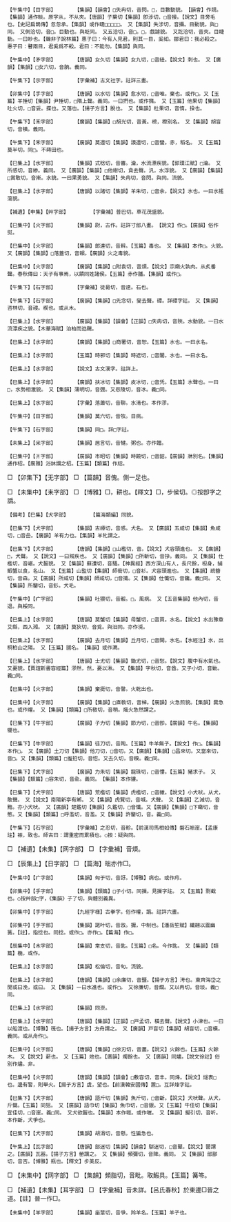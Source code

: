 <!-- { "loadSidebar": true } -->
	【午集中】【目字部】		【集韻】【韻會】□失冉切，音閃。□，目數動貌。　【韻會】作覢。【集韻】通作睒。原字从，不从夾。【唐韻】子葉切【集韻】卽涉切，□音接。【說文】目旁毛也。【史記扁鵲傳】忽忽承。【集韻】或作睫□□□□□。　又【集韻】失涉切，音攝。目動貌。與□同。　又側洽切，音□。目動也。與眨同。　又五洽切，音□。□，戲謔貌。　又訖洽切，音夾。目睫動。一曰眇也。【韓非子說林篇】惠子曰：今有人見君，則其一目，奚如。鄒君曰：我必殺之。惠子曰：瞽兩目，君奚爲不殺。君曰：不能勿。【集韻】與同。

	【午集中】【矛字部】		【唐韻】女久切【集韻】女九切，□音紐。【說文】刺也。　又【廣韻】【集韻】□女六切，音朒。義同。

	【午集下】【示字部】		【字彙補】古文社字。註詳三畫。

	【卯集中】【手字部】		【唐韻】以水切【集韻】愈水切，□音唯。棄也。或作□。又【玉篇】羊捶切【集韻】尹捶切，□隋上聲。義同。一曰捫也。或作撱。　又【玉篇】他果切【集韻】吐火切，□音妥。揲也。又落也。【揚子方言】脫也。　又【集韻】杜果切，音惰。挅也。

	【午集下】【禾字部】		【廣韻】【集韻】□胡光切，音黃。榜，穄別名。　又【集韻】胡盲切，音橫。義同。

	【午集下】【禾字部】		【廣韻】莫還切【集韻】謨還切，□音蠻。赤，稻名。　又【玉篇】莫半切。同□。不蒔田也。

	【巳集上】【水字部】		【集韻】式稔切，音審。瀹，水流漂疾貌。【郭璞江賦】□瀹。　又所感切，音縿。義同。　又【廣韻】【集韻】□他紺切，貪去聲。汎，水浮貌。　又【廣韻】【集韻】□賞敢切，音摲。水貌。一曰果勇貌。　又【集韻】失冉切，音閃。與同。流貌。

	【巳集上】【水字部】		【唐韻】以諸切【集韻】羊朱切，□音余。【說文】水也。一曰水搖蕩貌。

	【補遺】【申集】【艸字部】		【字彙補】普巴切。草花茂盛貌。

	【巳集中】【火字部】		【集韻】尉，古作。註詳寸部八畫。　【說文】作□。【廣韻】俗作熨。

	【巳集中】【火字部】		【集韻】郞達切，音辢。【玉篇】毒也。　又【集韻】本作□。火貌。　又【廣韻】【集韻】□落蓋切，音賴。【廣韻】火之毒貌。

	【巳集中】【火字部】		【廣韻】【集韻】□附袁切，音煩。【說文】宗廟火孰肉。从炙番聲。春秋傳曰：天子有事焉，以饋同姓諸侯。【玉篇】赤作膰。【集韻】或作□。

	【午集下】【石字部】		【字彙補】徒曷切，音達。石也。

	【午集下】【石字部】		【廣韻】【集韻】□先念切，燮去聲。磹。詳磹字註。　又【集韻】咨林切，音祲。楔也。或从木。

	【巳集上】【水字部】		【廣韻】【集韻】【韻會】【正韻】□失冉切，音陝。水動貌。一曰水流漂疾之貌。【木華海賦】泊柏而迆颺。

	【巳集上】【水字部】		【廣韻】【集韻】□商署切，音恕。【玉篇】水也。一曰水名。

	【巳集上】【水字部】		【玉篇】時邪切【集韻】時遮切，□音闍。水也。一曰水名。

	【巳集上】【水字部】		【說文】古文漢字。註詳上。

	【巳集上】【水字部】		【廣韻】扶冰切【集韻】皮冰切，□音凭。【玉篇】水聲也。一曰□，水勢相激貌。　又【集韻】蒲明切，音弸。又悲陵切，音冰。義□同。

	【巳集上】【水字部】		【字彙】落蕭切，音聊。水淸也。本作漻。

	【午集中】【目字部】		【集韻】莫六切，音牧。目病。

	【午集下】【石字部】		【集韻】同□。詳□字註。

	【未集上】【米字部】		【集韻】居言切，音犍。粥也。亦作饘。

	【巳集中】【爿字部】		【廣韻】市昭切【集韻】時饒切，□音韶。【廣韻】牀別名。【集韻】通作柖。【廣雅】浴牀謂之柖。【玉篇】【類篇】作牊。

□	【卯集下】【无字部】	□	【篇韻】音傀。側一足也。

□	【未集中】【耒字部】	□	【博雅】□，耕也。【釋文】□，步侯切。◎按卽字之譌。

	【備考】【巳集】【犬字部】		【篇海類編】同貌。

	【巳集下】【犬字部】		【集韻】古禫切，音感。犬名。　又【廣韻】五咸切【集韻】魚咸切，□音嵒。【廣韻】羊有力也。【集韻】羊牝謂之。

	【巳集下】【犬字部】		【唐韻】【集韻】□山檻切，音。【說文】犬容頭進也。　又【廣韻】□，犬聲。　又【說文】一曰賊疾也。　又【廣韻】【集韻】□所斬切，音摻。義同。　又【集韻】仕檻切，音嵁。犬齧貌。　又【集韻】蘇遭切，音騷。【神異經】西方深山有人，長尺餘，袒身，捕鰕蟹以食，名山。　又【玉篇】山監切【集韻】師銜切，□音衫。犬容頭進也。　又【集韻】疏簪切，音森。又【廣韻】所咸切【集韻】師咸切，□音攕。又【集韻】仕懺切，音鑱。義□同。　又【集韻】所鑒切，音釤。犬毛。

	【午集中】【疒字部】		【集韻】吐猥切，音骽。□，風病。　又【五音集韻】他內切，音退。與桵同。

	【巳集上】【水字部】		【唐韻】莫蟹切【集韻】母蟹切，□音買。水名。【說文】水出豫章艾縣，西入湘。　又【廣韻】莫狄切，音覓。與汨同。亦作漞。

	【巳集上】【水字部】		【廣韻】去月切【集韻】丘月切，□音闕。水名。【水經注】水，出桐柏山之陽。　又【玉篇】國名。　【集韻】或作灍。

	【巳集上】【水字部】		【唐韻】士尤切【集韻】鋤尤切，□音愁。【說文】腹中有水氣也。　又憂貌。【賈誼新書容經篇】漻然，然，憂以湫。　又【集韻】字秋切，音酋。又子小切，音勦。義□同。

	【巳集中】【火字部】		【集韻】棄挺切，音謦。火乾出也。

	【巳集中】【火字部】		【廣韻】【集韻】□直敎切，音棹。【廣韻】火急煎貌。【集韻】爨急也。或作爟。　又【集韻】【類篇】□所敎切，音稍。熾火急然謂之。

	【巳集下】【牛字部】		【廣韻】子力切【集韻】節力切，□音卽。【廣韻】牛名。【集韻】犤也。

	【巳集下】【牛字部】		【集韻】徒刀切，音陶。【玉篇】牛羊無子。【說文】作□。【集韻】本作□。　又【廣韻】土刀切【集韻】他刀切，□音叨。又【廣韻】【集韻】□昌來切。又當來切，音□。又【集韻】【類篇】□蚩招切，音怊。又去久切，音糗。義□同。

	【巳集下】【犬字部】		【廣韻】力朱切【集韻】龍珠切，□音慺。【玉篇】豬求子。　又【集韻】【類篇】□容朱切，音兪。義同。　【集韻】本作貗。

	【巳集下】【犬字部】		【唐韻】荒檻切【集韻】虎檻切，□音豃。【說文】小犬吠。从犬，敢聲。　又【說文】南陽新亭有鄕。　又【集韻】虎覽切，音喊。犬聲。　又【集韻】乙減切，音黯。亦小犬吠。　又【廣韻】楚鑑切【集韻】久鑑切，□音懺。又【廣韻】【集韻】□下瞰切，音憨。又【集韻】【類篇】□呼濫切，音濫。又【集韻】許鑒切，音。義□同。

	【午集下】【石字部】		【字彙補】之忍切，音軫。【前漢司馬相如傳】磐石裖崖。【孟康註】裖，致也。師古曰：謂重密而累積也。○按：疑與同。

□	【補遺】【未集】【网字部】	□	【字彙補】音煩。

□	【辰集上】【日字部】	□	【篇海】昢亦作□。

	【午集中】【疒字部】		【集韻】匈于切，音訏。【博雅】病也。或作疞。

	【卯集中】【手字部】		【集韻】【類篇】□子小切。同摷。見摷字註。　又【玉篇】剽截也。○按艸部□字，《集韻》子了切，與體別義異。

	【卯集中】【手字部】		【九經字樣】古拳字。俗作權，譌。註詳六畫。

	【卯集中】【手字部】		【集韻】諾叶切，音敜。擫，中制也。【潘岳笙賦】纖翮以震幽簧。【註】，指捻也。同捻。或作□。亦作□。【篇海】作□。

	【辰集中】【木字部】		【集韻】常支切，音匙。【玉篇】□名。今作匙。　又【集韻】【類篇】椸，或作。

	【巳集上】【水字部】		【集韻】松倫切，音旬。流貌。

	【巳集上】【水字部】		【唐韻】【集韻】□余廉切，音鹽。【揚子方言】洿也。東齊海岱之閒或曰浼，或曰。　又【集韻】一曰水進也。或作□。　又徐廉切，音爓。又以冉切，音琰。義□同。

	【巳集上】【水字部】		【集韻】同濙。

	【巳集上】【水字部】		【唐韻】【集韻】【正韻】□戸孟切，橫去聲。【說文】小津也。一曰以船渡也。【博雅】筏也。【揚子方言】方舟謂之。　又【廣韻】戸盲切【集韻】胡盲切，□音橫。義同。或从舟作□。

	【巳集中】【火字部】		【唐韻】【集韻】□徐刃切，音藎。【說文】火餘也。【玉篇】火餘木。　又【說文】薪也。　又【玉篇】灺也。【廣韻】燭餘也。　又【廣韻】同燼。【說文徐註】俗別作燼。非。

	【巳集中】【火字部】		【唐韻】【集韻】【韻會】□敷容切，音丰。同烽。【說文】燧表□也。邊有警，則舉火。【揚子方言】虞，望也。【前漢韓安國傳】置□。互詳烽字註。

	【巳集下】【犬字部】		【唐韻】語斤切【集韻】魚斤切，□音齗。【說文】犬吠聲。从犬，斤聲。【玉篇】同狺。　又【廣韻】語巾切【集韻】魚巾切，□音銀。又【玉篇】牛佳切【集韻】宜佳切，□音崖。義□同。　又犬欲齧也。【集韻】本作啀。或作嘊。　又【集韻】擬引切，音听。本作齗。犬爭也。

	【巳集下】【犬字部】		【集韻】胡涓切，音懸。性猵急也。

	【午集上】【瓦字部】		【唐韻】部迷切【集韻】【韻會】騈迷切，□音鼙。【說文】罌謂之。【廣韻】瓦器。【揚子方言】罃謂之。　又【集韻】頻彌切，音陴。義同。　又【集韻】部鄙切，音否。【博雅】甁也。【釋文】步美反。

□	【未集中】【网字部】	□	【集韻】頻脂切，音毗。取鰕具。【玉篇】篝笭。

□	【補遺】【未集】【耳字部】	□	【字彙補】音未詳。【呂氏春秋】於東邊□晉之道。【註】晉一作□。

	【未集中】【羊字部】		【集韻】甾莖切，音爭。羚羊名。【玉篇】羊子也。

